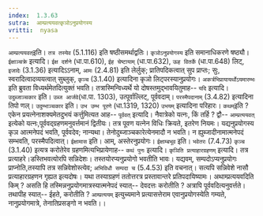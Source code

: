 ```yaml
---
index:  1.3.63
sutra:  आम्प्रत्ययवत्कृञोऽनुप्रयोगस्य
vritti:  nyasa
---
```


`आम्प्रत्ययवत्`इति। `तत्र तस्येव` (5.1.116) इति षष्ठीसमर्थाद्वतिः। `कृञोऽनुप्रयोगस्य` इति समानाधिकरणे षष्ठ्यौ। `ईक्षाञ्चक्रे` इत्यादि। `ईक्ष दर्शने` (धा.पा.610), `ईह चेष्टायाम्` (धा.पा.632), `ऊह वितर्के` (धा.पा.648) लिट्, `इजादेः` (3.1.36) इत्यादिऽऽनाम्, `आमः` (2.4.81) इति लेर्लुक्; प्रातिपदिकत्वात् सुप प्राप्तः; सुः, स्वरादित्वादव्ययत्वात् सुब्लुक्, `कृञ्च` (3.1.40) इत्यादिना कृञो लिट्परस्यानुप्रयोगः। `अकर्त्रभिप्रायायर्थोऽयमारम्भः` इति ब्रुवता विध्यर्थमेतदित्युक्तं भवति। तत्रास्मिन्विध्यर्थे यो दोषस्तमुद्भावयितुमाह-- `यदि` इत्यादि। `उदुब्जाञ्चकार` इति। `उब्ज आर्जवे`(धा.पा. 1303), उत्पूर्वाल्लिट्, पूर्ववदाम्। `परस्मैपदानाम्` (3.4.82) इत्यादिना तिपो णल्। `उदुम्भाञ्चकार` इति। `उभ उम्भ पूरणे` (धा.1319, 1320) `उभयम्` इत्यादिना परिहारः। `कथम्`इति ? एकेन प्रयत्नेनाशक्यमेतदुभयं कर्त्तुमित्यत आह-- `पूर्ववत्` इत्यादि। नैवात्रेको यत्नः, किं तर्हि ? द्वौ-- `आम्प्रत्ययवत्` इत्येको यत्नः,पूर्ववद्ग्रहणमनुवर्त्तमानं द्वितीयः। तत्र पूवण यत्नेन विधिः क्रियते, इतरेण नियमः। यद्यनुप्रयोगस्य कृञ आत्मनेपदं भवति, पूर्ववदेव; नान्यथा। तेनोदुब्जाञ्चकारेत्येनमादौ न भवति। न ह्युब्जादीनामात्मनेपदं सम्भवति, परस्मैपदित्वात्।
`ईक्षामास` इति। आम्, अस्तेरनुप्रयोगः। `ईक्षाम्बभूव` इति। `भवेतरः` (7.4.73) `कृञ्च` (3.1.40) इत्यत्र करोतेरेव ग्रहणमित्यभिप्रायेणाह-- `कथं पुनः` इत्यादि। `कृञिति प्रत्याहारग्रहणम्` इत्यादि। तत्र प्रत्याहरे।डस्तिभवत्योरपि सन्निदेशः। तस्तयोरप्यनुप्रयोगो भवतीति भावः। यद्यवम्, सम्पदोऽप्यनुप्रयोगः प्राप्नोति,तस्यापि तत्र सन्निवेशोस्त्येव; `अभिविधौ सम्पदा च` (5.4.53) इति वचनात्। सत्यपि सन्निवेशे नासौ प्रत्याहारग्रहणन गृह्यत इत्यदोषः। यथा तस्याग्रहणं ततोत्तरत्र प्रस्तावान्तरे प्रतिपदायिष्यामः। अथाम्प्रत्ययवदिति किम् ? असति हि तस्मिन्ननुप्रयोगमात्रस्यात्मनेपदं स्यात्-- देवदत्तः करोतीति ? अत्रापि पूर्ववदित्यनुवर्त्तते। तथापीह स्यात्-- ईहते, करोतीति ? `आम्प्रत्ययम्` इत्युच्यमाने प्रत्यासत्तेराम एवानुप्रयोगस्येति गम्यते, नानुप्रयोगमात्रे, तेनातिप्रसङ्गो न भवति।।

